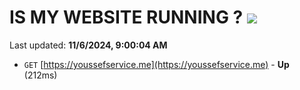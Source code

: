 # IS MY WEBSITE RUNNING ? [![](https://img.shields.io/static/v1?label=Sponsor&message=%E2%9D%A4&logo=GitHub&color=%23fe8e86)](https://github.com/sponsors/Youssef-Lehmam)

Last updated: **11/6/2024, 9:00:04 AM**

- `GET` [https://youssefservice.me](https://youssefservice.me) - **Up** (212ms)
